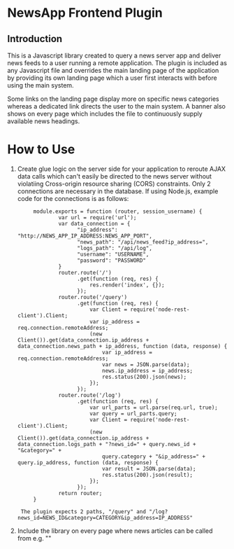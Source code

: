 NewsApp Frontend Plugin
=======================

Introduction
------------
This is a Javascript library created to query a news server app and deliver news
feeds to a user running a remote application. The plugin is included as any 
Javascript file and overrides the main landing page of the application by providing
its own landing page which a user first interacts with before using the main system.

Some links on the landing page display more on specific news categories whereas 
a dedicated link directs the user to the main system. A banner also shows on every
page which includes the file to continuously supply available news headings.

How to Use
==========

1. Create glue logic on the server side for your application to reroute AJAX data 
		calls which can't easily be directed to the news server without violatiing 
		Cross-origin resource sharing (CORS) constraints. Only 2 connections are 
		necessary in the database. If using Node.js, example code for the connections
		is as follows:
		
			module.exports = function (router, session_username) {
					var url = require('url');
					var data_connection = {
						  "ip_address": "http://NEWS_APP_IP_ADDRESS:NEWS_APP_PORT",
						  "news_path": "/api/news_feed?ip_address=",
						  "logs_path": "/api/log",
						  "username": "USERNAME",
						  "password": "PASSWORD"
					}
					router.route('/')
						  .get(function (req, res) {
						      res.render('index', {});
						  });
					router.route('/query')
						  .get(function (req, res) {						      
						      var Client = require('node-rest-client').Client;
						      var ip_address = req.connection.remoteAddress;
						      (new Client()).get(data_connection.ip_address + data_connection.news_path + ip_address, function (data, response) {
						          var ip_address = req.connection.remoteAddress;
						          var news = JSON.parse(data);
						          news.ip_address = ip_address;
						          res.status(200).json(news);
						      });
						  });
					router.route('/log')
						  .get(function (req, res) {
						      var url_parts = url.parse(req.url, true);
						      var query = url_parts.query;
						      var Client = require('node-rest-client').Client;
						      (new Client()).get(data_connection.ip_address + data_connection.logs_path + "?news_id=" + query.news_id + "&category=" +
						          query.category + "&ip_address=" + query.ip_address, function (data, response) {
						          var result = JSON.parse(data);
						          res.status(200).json(result);
						      });
						  });
					return router;
			}
			
		The plugin expects 2 paths, "/query" and "/log?news_id=NEWS_ID&category=CATEGORY&ip_address=IP_ADDRESS"
		
2. Include the library on every page where news articles can be called from e.g. "<script src='/js/bannerNews.js'></script>"


